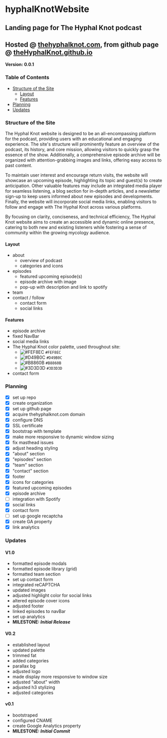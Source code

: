 # hyphalKnotWebsite
## Landing page for The Hyphal Knot podcast
## Hosted @ [thehyphalknot.com](https://thehyphalknot.com/), from github page @ [theHyphalKnot.github.io](https://theHyphalKnot.github.io)

**Version: 0.0.1**

### Table of Contents
* [Structure of the Site](#structure-of-the-site)
    * [Layout](#layout)
    * [Features](#features)
* [Planning](#planning)
* [Updates](#updates)


### Structure of the Site
The Hyphal Knot website is designed to be an all-encompassing platform for the podcast, providing users with an educational and engaging experience. The site's structure will prominently feature an overview of the podcast, its history, and core mission, allowing visitors to quickly grasp the essence of the show. Additionally, a comprehensive episode archive will be organized with attention-grabbing images and links, offering easy access to past content.

To maintain user interest and encourage return visits, the website will showcase an upcoming episode, highlighting its topic and guest(s) to create anticipation. Other valuable features may include an integrated media player for seamless listening, a blog section for in-depth articles, and a newsletter sign-up to keep users informed about new episodes and developments. Finally, the website will incorporate social media links, enabling visitors to follow and engage with The Hyphal Knot across various platforms.

By focusing on clarity, conciseness, and technical efficiency, The Hyphal Knot website aims to create an accessible and dynamic online presence, catering to both new and existing listeners while fostering a sense of community within the growing mycology audience.

#### Layout
* about
  * overview of podcast
  * categories and icons
* episodes
  * featured upcoming episode(s)
  * episode archive with image
  * pop-up with description and link to spotify
* team
* contact / follow
  * contact form
  * social links

#### Features
* episode archive
* fixed NavBar
* social media links
* The Hyphal Knot color palette, used throughout site:
	- ![#FEF8EC](https://placehold.it/15/FEF8EC/000000?text=+) `#FEF8EC`
	- ![#D49B0C](https://placehold.it/15/D49B0C/000000?text=+) `#D49B0C`
	- ![#B8860B](https://placehold.it/15/B8860B/000000?text=+) `#B8860B`
  - ![#3D3D3D](https://placehold.it/15/3D3D3D/000000?text=+) `#3D3D3D`
* contact form

### Planning
- [x] set up repo
- [x] create organization
- [x] set up github page
- [x] acquire thehyphalknot.com domain
- [x] configure DNS
- [x] SSL certificate
- [x] bootstrap with template
- [x] make more responsive to dynamic window sizing
- [x] fix masthead issues
- [x] adjust heading styling
- [x] "about" section
- [x] "episodes" section
- [x] "team" section
- [x] "contact" section
- [x] footer 
- [x] icons for categories
- [x] featured upcoming episodes
- [x] episode archive
- [ ] integration with Spotify
- [x] social links
- [x] contact form
- [ ] set up google recaptcha
- [x] create GA property
- [x] link analytics

### Updates
#### V1.0
* formatted episode modals
* formatted episode library (grid)
* formatted team section
* set up contact form
* integrated reCAPTCHA
* updated images
* adjusted highlight color for social links
* altered episode cover icons
* adjusted footer
* linked episodes to navBar 
* set up analytics
* **MILESTONE: *Initial Release***
#### V0.2
* established layout
* updated palette
* trimmed fat
* added categories
* parallax bg
* adjusted logo
* made display more responsive to window size
* adjusted "about" width
* adjusted h3 stylizing
* adjusted categories
#### v0.1
* bootstraped
* configured CNAME
* create Google Analytics property
* **MILESTONE: *Initial Commit***